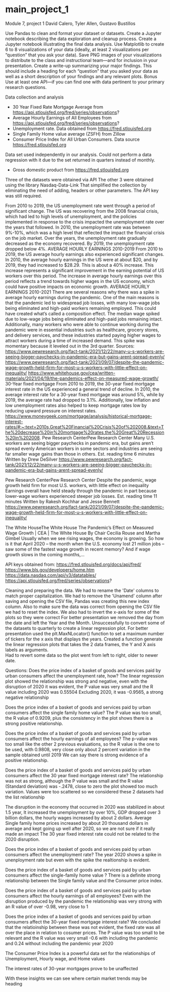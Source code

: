 # main_project_1
Module 7, project 1
David Calero,
Tyler Allen, 
Gustavo Bustillos

Use Pandas to clean and format your dataset or datasets. 
Create a Jupyter notebook describing the data exploration and cleanup process.
Create a Jupyter notebook illustrating the final data analysis.
Use Matplotlib to create 6 to 8 visualizations of your data 
(ideally, at least 2 visualizations per “question” that you ask your data).
Save PNG images of your visualizations to distribute to the class and instructional team—and for 
inclusion in your presentation.
Create a write-up summarizing your major findings. This should include a heading for each “question” 
that you asked your data as well as a short description of your findings and any relevant plots.
Bonus Use at least one API—if you can find one with data pertinent to your primary research questions.


Data collection and analysis
- 30 Year Fixed Rate Mortgage Average from https://api.stlouisfed.org/fred/series/observations?
- Average Hourly Earnings of All Employees from https://api.stlouisfed.org/fred/series/observations?
- Unemployment rate. Data obtained from https://fred.stlouisfed.org
- Single Family Home value average (ZSFH) from Zillow
- Consumer Price Index for All Urban Consumers. Data source https://fred.stlouisfed.org


Data set used independently in our analysis. Could not perform a data regression with it due to the set returned in quarters instead of monthly.  
- Gross domestic product from https://fred.stlouisfed.org 


Three of the datasets were obtained via API
The other 3 were obtained using the library 
Nasdaq-Data-Link
That simplified the collection by eliminating the need of adding, headers or other parameters. The API key was still required. 

From 2010 to 2019, the US unemployment rate went through a period of significant change. The US was recovering from the 2008 financial crisis, which had led to high levels of unemployment, and the policies implemented in response to the crisis impacted the unemployment rate over the years that followed. In 2010, the unemployment rate was between 9%-10%, which was a high level that reflected the impact the financial crisis on the job market. Over the years, the unemployment rate gradually decreased as the economy recovered. By 2019, the unemployment rate dropped below 4%.
AVERAGE HOURLY EARNINGS 2010-2019
From 2010 to 2019, the US average hourly earnings also experienced significant changes. In 2010, the average hourly earnings in the US were at about $20, and by 2019, they had increased to $28.29. This is about a 40% increase. This increase represents a significant improvement in the earning potential of US workers over this period.  The increase in average hourly earnings over this period reflects a trend towards higher wages in the US economy, which could have positive impacts on economic growth.
AVERAGE HOURLY EARNINGS 2010-2021
There are several reasons why there was a spike in average hourly earnings during the pandemic.
One of the main reasons is that the pandemic led to widespread job losses, with many low-wage jobs being eliminated and high-paid workers remaining employed. This could have created what’s called a composition effect.  The median wage spiked due to low-wage jobs being eliminated and high-paid jobs remaining intact. Additionally, many workers who were able to continue working during the pandemic were in essential industries such as healthcare, grocery stores, and delivery services, and these industries started paying higher wages to attract workers during a time of increased demand. This spike was momentary because it leveled out in the 3rd quarter.
Sources:
https://www.pewresearch.org/fact-tank/2021/12/22/many-u-s-workers-are-seeing-bigger-paychecks-in-pandemic-era-but-gains-arent-spread-evenly/
https://www.pewresearch.org/fact-tank/2021/09/07/despite-the-pandemic-wage-growth-held-firm-for-most-u-s-workers-with-little-effect-on-inequality/
https://www.whitehouse.gov/cea/written-materials/2021/04/19/the-pandemics-effect-on-measured-wage-growth/
30-Year fixed mortgage
From 2010 to 2019, the 30-year fixed mortgage interest rate in the US experienced a general trend of decline. In 2010, the average interest rate for a 30-year fixed mortgage was around 5%, while by 2019, the average rate had dropped to 3.1%.
Additionally, low inflation and low unemployment rates also helped to keep mortgage rates low by reducing upward pressure on interest rates.
https://www.moneygeek.com/mortgage/analysis/historical-mortgage-interest-rates/#:~:text=2010s,Great%20Financial%20Crisis%20of%202008.&text=The%20decrease%20in%20mortgage%20rates,the%20Great%20Recession%20in%202008.
Pew Research CenterPew Research Center
Many U.S. workers are seeing bigger paychecks in pandemic era, but gains aren’t spread evenly
American workers in some sectors and industries are seeing far smaller wage gains than those in others.
Est. reading time
6 minutes
Written by
Drew DeSilver
https://www.pewresearch.org/fact-tank/2021/12/22/many-u-s-workers-are-seeing-bigger-paychecks-in-pandemic-era-but-gains-arent-spread-evenly/

Pew Research CenterPew Research Center
Despite the pandemic, wage growth held firm for most U.S. workers, with little effect on inequality
Earnings overall have held steady through the pandemic in part because lower-wage workers experienced steeper job losses.
Est. reading time
11 minutes
Written by
Rakesh Kochhar and Jesse Bennett
https://www.pewresearch.org/fact-tank/2021/09/07/despite-the-pandemic-wage-growth-held-firm-for-most-u-s-workers-with-little-effect-on-inequality/

The White HouseThe White House
The Pandemic’s Effect on Measured Wage Growth | CEA | The White House
By Chair Cecilia Rouse and Martha Gimbel Usually when we see rising wages, the economy is growing. So how is it that April 2020 – the month when the U.S. economy lost 21 million jobs – saw some of the fastest wage growth in recent memory? And if wage growth slows in the coming months,…


API keys obtained from: 
https://fred.stlouisfed.org/docs/api/fred/ 
https://www.bls.gov/developers/home.htm 
https://data.nasdaq.com/api/v3/datatables/
https://api.stlouisfed.org/fred/series/observations?


Cleaning and preparing the data.
We had to rename the 'Date' columns to match proper capitalization. 
We had to remove the 'Unamend' column after saving and opening the CSV file, Pandas was creating this new index column.
Also to make sure the data was correct from opening the CSV file we had to reset the index. 
We also had to invert the x-axis for some of the plots so they were correct
For better presentation we removed the day from the date and left the Year and the Month. 
Unsuccessfully to convert some of the datasets to quarterly to create a linear regression plot. 
For better presentation used the plt.MaxNLocator() function to set a maximum number of tickers for the x axis that displays the years. 
Created a function generate the linear regression plots that takes the 2 data frames, the Y and X axis labels as arguments.  
Had to revert some data so the plot went from left to right, older to newer date. 



Questions:
Does the price index of a basket of goods and services paid by urban consumers affect the unemployment rate, how? 
The linear regression plot showed the relationship was strong and negative, even with the disruption of 2020 it was evident, the P value was very small and the R value including 2020 was 0.55504
Excluding 2020, it was -0.9565, a strong negative relationship

Does the price index of a basket of goods and services paid by urban consumers affect the single family home value?
The P value was too small, the R value of 0.9209, plus the consistency in the plot shows there is a strong positive relationship. 


Does the price index of a basket of goods and services paid by urban consumers affect the hourly earnings of all employees? 
The p-value was too small like the other 2 previous evaluations, so the R value is the one to be used, with 0.9808, very close only about 2 percent variation in the sample obtained until 2019 
We can say there is strong evidence of a positive relationship. 

Does the price index of a basket of goods and services paid by urban consumers affect the 30 year fixed mortgage interest rate? 
The relationship was not as strong, although the P value was small and the R value (Standard deviation) was -.2478, close to zero the plot showed too much variation. 
Values were too scattered so we considered these 2 datasets had the list relationship 

The disruption in the economy that occurred in 2020 was stabilized in about 1.5 year, It increased the unemployment by over 10%, GDP dropped over 3 billion dollars, the hourly wages increased by about 2 dollars.
Average Single family home prices increased by about 20 thousand dollars in average and kept going up well after 2020, so we are not sure if it really made an impact 
The 30 year fixed interest rate could not be related to the 2020 disruption.

Does the price index of a basket of goods and services paid by urban consumers affect the unemployment rate? 
The year 2020 shows a spike in unenployment rate but even with the spike the realtionship is evident. 


Does the price index of a basket of goods and services paid by urban consumers affect the single-family home value ? 
There is a definite strong relationship between the Single family value and the Consumer price index. 


Does the price index of a basket of goods and services paid by urban consumers affect the hourly earnings of all employees? 
Even with the disruption produced by the pandemic the relationship was very strong with an R value of over -0.98, very close to 1 


Does the price index of a basket of goods and services paid by urban consumers affect the 30-year fixed mortgage interest rate? 
We concluded that the relatioinship between these was not evident, the fixed rate was all over the place in relation to cosumer prices. The P value was too small to be relevant and the R value was very small -0.6 with including the pandemic and 0.24 without including the pandemic year 2020


The Consumer Price Index is a powerful data set for the relationships of Unemployment, Hourly wage, and Home values

The interest rates of 30-year mortgages prove to be unaffected

With these insights we can see where certain market trends may be heading





